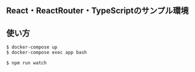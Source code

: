 ## React・ReactRouter・TypeScriptのサンプル環境

## 使い方

```
$ docker-compose up
$ docker-compose exec app bash

$ npm run watch
```
